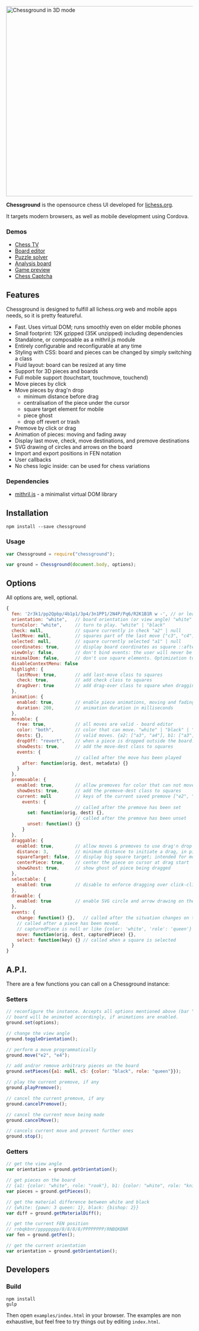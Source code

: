 <img src="https://raw.githubusercontent.com/ornicar/chessground/master/screenshot/3d.png" width=512 height=512 alt="Chessground in 3D mode" />

**Chessground** is the opensource chess UI developed for [lichess.org](http://lichess.org).

It targets modern browsers, as well as mobile development using Cordova.

### Demos

- [Chess TV](http://lichess.org/tv)
- [Board editor](http://lichess.org/editor)
- [Puzzle solver](http://lichess.org/training)
- [Analysis board](http://lichess.org/ofWXRFGy)
- [Game preview](http://lichess.org/games)
- [Chess Captcha](http://lichess.org/signup)

## Features

Chessground is designed to fulfill all lichess.org web and mobile apps needs, so it is pretty featureful.

- Fast. Uses virtual DOM; runs smoothly even on elder mobile phones
- Small footprint: 12K gzipped (35K unzipped) including dependencies
- Standalone, or composable as a mithril.js module
- Entirely configurable and reconfigurable at any time
- Styling with CSS: board and pieces can be changed by simply switching a class
- Fluid layout: board can be resized at any time
- Support for 3D pieces and boards
- Full mobile support (touchstart, touchmove, touchend)
- Move pieces by click
- Move pieces by drag'n drop
  - minimum distance before drag
  - centralisation of the piece under the cursor
  - square target element for mobile
  - piece ghost
  - drop off revert or trash
- Premove by click or drag
- Animation of pieces: moving and fading away
- Display last move, check, move destinations, and premove destinations
- SVG drawing of circles and arrows on the board
- Import and export positions in FEN notation
- User callbacks
- No chess logic inside: can be used for chess variations

### Dependencies

- [mithril.js](https://github.com/lhorie/mithril.js) - a minimalist virtual DOM library

## Installation

```
npm install --save chessground
```

### Usage

```js
var Chessground = require("chessground");

var ground = Chessground(document.body, options);
```

## Options

All options are, well, optional.

```js
{
  fen: '2r3k1/pp2Qpbp/4b1p1/3p4/3n1PP1/2N4P/Pq6/R2K1B1R w -', // or leave null for initial position
  orientation: "white",   // board orientation (or view angle) "white" | "black"
  turnColor: "white",     // turn to play. "white" | "black"
  check: null,            // square currently in check "a2" | null
  lastMove: null,         // squares part of the last move ["c3", "c4"] | null
  selected: null,         // square currently selected "a1" | null
  coordinates: true,      // display board coordinates as square ::after elements
  viewOnly: false,        // don't bind events: the user will never be able to move pieces around
  minimalDom: false,      // don't use square elements. Optimization to use only with viewOnly
  disableContextMenu: false
  highlight: {
    lastMove: true,       // add last-move class to squares
    check: true,          // add check class to squares
    dragOver: true        // add drag-over class to square when dragging over it
  },
  animation: {
    enabled: true,        // enable piece animations, moving and fading
    duration: 200,        // animation duration in milliseconds
  },
  movable: {
    free: true,           // all moves are valid - board editor
    color: "both",        // color that can move. "white" | "black" | "both" | null
    dests: {},            // valid moves. {a2: ["a3", "a4"], b1: ["a3", "c3"]} | null
    dropOff: "revert",    // when a piece is dropped outside the board. "revert" | "trash"
    showDests: true,      // add the move-dest class to squares
    events: {
                          // called after the move has been played
      after: function(orig, dest, metadata) {}
    }
  },
  premovable: {
    enabled: true,        // allow premoves for color that can not move
    showDests: true,      // add the premove-dest class to squares
    current: null         // keys of the current saved premove ["e2", "e4"] | null
      events: {
                          // called after the premove has been set
        set: function(orig, dest) {},
                          // called after the premove has been unset
        unset: function() {}
      }
  },
  draggable: {
    enabled: true,        // allow moves & premoves to use drag'n drop
    distance: 3,          // minimum distance to initiate a drag, in pixels
    squareTarget: false,  // display big square target; intended for mobile
    centerPiece: true,    // center the piece on cursor at drag start
    showGhost: true,      // show ghost of piece being dragged
  },
  selectable: {
    enabled: true         // disable to enforce dragging over click-click move
  },
  drawable: {
    enabled: true         // enable SVG circle and arrow drawing on the board
  },
  events: {
    change: function() {},   // called after the situation changes on the board
    // called after a piece has been moved.
    // capturedPiece is null or like {color: 'white', 'role': 'queen'}
    move: function(orig, dest, capturedPiece) {},
    select: function(key) {} // called when a square is selected
  }
}
```

## A.P.I.

There are a few functions you can call on a Chessground instance:

### Setters

```js
// reconfigure the instance. Accepts all options mentioned above (bar "viewOnly" & "minimalDom").
// board will be animated accordingly, if animations are enabled.
ground.set(options);

// change the view angle
ground.toggleOrientation();

// perform a move programmatically
ground.move("e2", "e4");

// add and/or remove arbitrary pieces on the board
ground.setPieces({a1: null, c5: {color: "black", role: "queen"}});

// play the current premove, if any
ground.playPremove();

// cancel the current premove, if any
ground.cancelPremove();

// cancel the current move being made
ground.cancelMove();

// cancels current move and prevent further ones
ground.stop();
```

### Getters

```js
// get the view angle
var orientation = ground.getOrientation();

// get pieces on the board
// {a1: {color: "white", role: "rook"}, b1: {color: "white", role: "knight"}}
var pieces = ground.getPieces();

// get the material difference between white and black
// {white: {pawn: 3 queen: 1}, black: {bishop: 2}}
var diff = ground.getMaterialDiff();

// get the current FEN position
// rnbqkbnr/pppppppp/8/8/8/8/PPPPPPPP/RNBQKBNR
var fen = ground.getFen();

// get the current orientation
var orientation = ground.getOrientation();
```

## Developers

### Build

```
npm install
gulp
```

Then open `examples/index.html` in your browser.
The examples are non exhaustive, but feel free to try things out by editing `index.html`.
